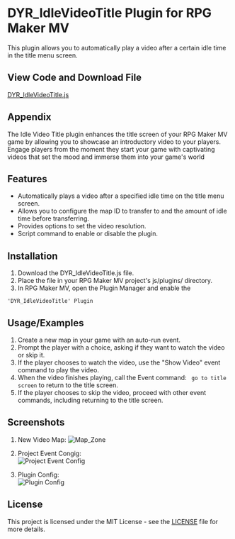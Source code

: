 
# DYR_IdleVideoTitle Plugin for RPG Maker MV

This plugin allows you to automatically play a video after a certain idle time in the title menu screen.

## View Code and Download File

[DYR_IdleVideoTitle.js](https://github.com/Danyerusama/DYR_IdleVideoTitle/blob/10e6f60b4b9057141604b0f50650a7fffb88719b/DYR_IdleVideoTitle.js)

## Appendix

The Idle Video Title plugin enhances the title screen of your RPG Maker MV game by allowing you to showcase an introductory video to your players. Engage players from the moment they start your game with captivating videos that set the mood and immerse them into your game's world

## Features

- Automatically plays a video after a specified idle time on the title menu screen.
- Allows you to configure the map ID to transfer to and the amount of idle time before transferring.
- Provides options to set the video resolution.
- Script command to enable or disable the plugin.


## Installation

1. Download the DYR_IdleVideoTitle.js file.
2. Place the file in your RPG Maker MV project's js/plugins/ directory.
3. In RPG Maker MV, open the Plugin Manager and enable the 
``` 
'DYR_IdleVideoTitle' Plugin

```
    
## Usage/Examples

1. Create a new map in your game with an auto-run event.
2. Prompt the player with a choice, asking if they want to watch the video or skip it.
3. If the player chooses to watch the video, use the "Show Video" event command to play the video.
4. When the video finishes playing, call the Event command: ``` go to title screen``` to return to the title screen.
5. If the player chooses to skip the video, proceed with other event commands, including returning to the title screen.


## Screenshots

1. New Video Map:
![Map_Zone](https://github.com/Danyerusama/DYR_IdleVideoTitle/assets/142346653/d5be882b-2537-436c-8d09-39ba35eed88a)

2. Project Event Congig:   
![Project Event Config](https://github.com/Danyerusama/DYR_IdleVideoTitle/assets/142346653/a3123efa-6207-4eab-9bf7-7b1cdb2880dd)

3. Plugin Config:  
![Plugin Config](https://github.com/Danyerusama/DYR_IdleVideoTitle/assets/142346653/ce3b821e-35b9-48f8-b36b-b66c196f08d3)



## License
This project is licensed under the MIT License - see the [LICENSE](https://github.com/Danyerusama/DYR_IdleVideoTitle/blob/94ceb843b5d2f9b5f51aa7eec3788e41f5f0cdb3/LICENSE) file for more details.
